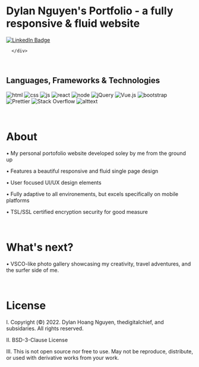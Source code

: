 # Dylan Nguyen's Portfolio - a fully responsive & fluid website

<div id="header" align="left">
   <img src="https://komarev.com/ghpvc/?username=thedigitalchief&style=flat-square&color=blue" alt=""/>
  <br>
  <div id="badges">
    <a href="https://www.linkedin.com/in/dylanhnguyen/">
      <img src="https://img.shields.io/badge/LinkedIn-blue?style=for-the-badge&logo=linkedin&logoColor=white" alt="LinkedIn Badge"/>
    </a>
    
      </div>
 <br>

## Languages, Frameworks & Technologies
<p float="left">

 ![html](https://img.shields.io/badge/HTML5-E34F26?style=for-the-badge&logo=html5&logoColor=white)
 ![css](https://img.shields.io/badge/CSS3-1572B6?style=for-the-badge&logo=css3&logoColor=white)
 ![js](https://img.shields.io/badge/JavaScript-F7DF1E?style=for-the-badge&logo=javascript&logoColor=black)
 <img alt="react" src="https://img.shields.io/badge/react-61DAFB.svg?&style=for-the-badge&logo=react&logoColor=fff" />
 ![node](https://img.shields.io/badge/Node.js-43853D?style=for-the-badge&logo=node.js&logoColor=white)
 ![jQuery](https://img.shields.io/badge/jquery-%230769AD.svg?style=for-the-badge&logo=jquery&logoColor=white)
 ![Vue.js](https://img.shields.io/badge/vuejs-%2335495e.svg?style=for-the-badge&logo=vuedotjs&logoColor=%234FC08D)
 <img alt="bootstrap" src="https://img.shields.io/badge/bootstrap-7610F7.svg?&style=for-the-badge&logo=bootstrap&logoColor=fff" />&nbsp;
 <img alt="Prettier" src="https://img.shields.io/badge/prettier-1A2C34?style=for-the-badge&logo=prettier&logoColor=F7BA3E"/> 
<img alt="Stack Overflow" src="https://img.shields.io/badge/Stack_Overflow-FE7A16?style=for-the-badge&logo=stack-overflow&logoColor=white"/>
![alttext](https://img.shields.io/badge/Visual_Studio_Code-0078D4?style=for-the-badge&logo=visual%20studio%20code&logoColor=white)

</p>


  </br>

 <h1 align="left"> About </h1>
   <p>• My personal portofolio website developed soley by me from the ground up </p>
   <p>• Features a beautiful responsive and fluid single page design </p>
   <p>• User focused UI/UX design elements </p>
   <p>• Fully adaptive to all environements, but excels specifically on mobile platforms </p>
   <p>• TSL/SSL certified encryption security for good measure </p>
  </br>


 <div align="left"> <h1>What's next? </h1>
  <p>• VSCO-like photo gallery showcasing my creativity, travel adventures, and the surfer side of me. </p>
  </br>
  
 
<div align="left"> <h1> License </h1>
  <p>I. Copyright (©) 2022. Dylan Hoang Nguyen, thedigitalchief, and subsidaries. All rights reserved.
  <p>II. BSD-3-Clause License</p>
  <p>III. This is not open source nor free to use. May not be reproduce, distribute, or used with derivative works from your work. 
</div>
          
